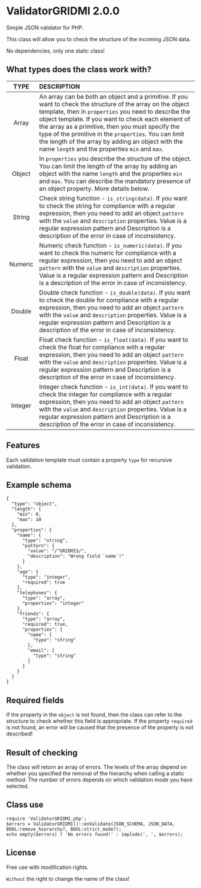 # ValidatorGRIDMI 2.0.0

 Simple JSON validator for PHP.

 This class will allow you to check the structure of the incoming JSON data.

 No dependencies, only one static class!

## What types does the class work with?

  |TYPE|DESCRIPTION|
  |:-:|:-|
  |Array|An array can be both an object and a primitive. If you want to check the structure of the array on the object template, then in `properties` you need to describe the object template. If you want to check each element of the array as a primitive, then you must specify the type of the primitive in the `properties`. You can limit the length of the array by adding an object with the name `length` and the properties `min` and `max`.|
  |Object|In `properties` you describe the structure of the object. You can limit the length of the array by adding an object with the name `length` and the properties `min` and `max`. You can describe the mandatory presence of an object property. More details below.|
  |String|Check string function - `is_string(data)`. If you want to check the string for compliance with a regular expression, then you need to add an object `pattern` with the `value` and `description` properties. Value is a regular expression pattern and Description is a description of the error in case of inconsistency.|
  |Numeric|Numeric check function - `is_numeric(data)`. If you want to check the numeric for compliance with a regular expression, then you need to add an object `pattern` with the `value` and `description` properties. Value is a regular expression pattern and Description is a description of the error in case of inconsistency.|
  |Double|Double check function - `is_double(data)`. If you want to check the double for compliance with a regular expression, then you need to add an object `pattern` with the `value` and `description` properties. Value is a regular expression pattern and Description is a description of the error in case of inconsistency.|
  |Float|Float check function - `is_float(data)`. If you want to check the float for compliance with a regular expression, then you need to add an object `pattern` with the `value` and `description` properties. Value is a regular expression pattern and Description is a description of the error in case of inconsistency.|
  |Integer|Integer check function - `is_int(data)`. If you want to check the integer for compliance with a regular expression, then you need to add an object `pattern` with the `value` and `description` properties. Value is a regular expression pattern and Description is a description of the error in case of inconsistency.|

## Features

  Each validation template must contain a property `type` for recursive validation.

## Example schema

  ~~~~
  {
    "type": "object",
    "length": {
      "min": 0,
      "max": 10
    },
    "properties": {
      "name": {
        "type": "string",
        "pattern": {
          "value": "/^GRIDMI$/",
          "description": "Wrong field `name`!"
        }
      },
      "age": {
        "type": "integer",
        "required": true
      },
      "telephones": {
        "type": "array",
        "properties": "integer"
      },
      "friends": {
        "type": "array",
        "required": true,
        "properties": {
          "name": {
            "type": "string"
          },
          "email": {
            "type": "string"
          }
        }
      }
    }
  }
  ~~~~

## Required fields

  If the property in the `object` is not found, then the class can refer to the structure to check whether this field is appropriate. If the property `required` is not found, an error will be caused that the presence of the property is not described!

## Result of checking

  The class will return an array of errors. The levels of the array depend on whether you specified the removal of the hierarchy when calling a static method. The number of errors depends on which validation mode you have selected.

## Class use

  ~~~~
  require 'ValidatorGRIDMI.php';
  $errors = ValidatorGRIDMI()::onValidate(JSON_SCHEMA, JSON_DATA, BOOL:remove_hierarchy?, BOOL:strict_mode?);
  echo empty($errors) ? 'No errors found!' : implode(', ', $errors);
  ~~~~

## License
  Free use with modification rights.

  `Without` the right to change the name of the class!
